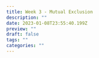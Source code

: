 ```yaml
---
title: Week 3 - Mutual Exclusion
description: ""
date: 2023-01-08T23:55:40.199Z
preview: ""
draft: false
tags: ""
categories: ""
---
```


